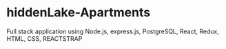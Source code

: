 # hiddenLake-Apartments
Full stack application using Node.js, express.js, PostgreSQL, React, Redux, HTML, CSS, REACTSTRAP
